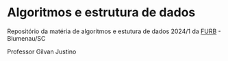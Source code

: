 # Algoritmos e estrutura de dados

Repositório da matéria de algoritmos e estutura de dados 2024/1 da [FURB](https://www.furb.br/pt) - Blumenau/SC

Professor Gilvan Justino
